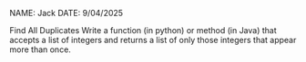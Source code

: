 NAME: Jack
DATE: 9/04/2025

Find All Duplicates
Write a function (in python) or method (in Java) that accepts a list of integers and returns a list of only those integers that appear more than once.
